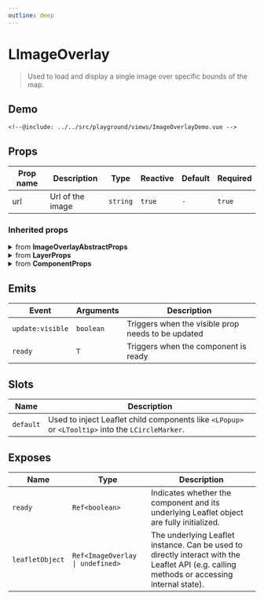 ```yaml
---
outline: deep
---
```


# LImageOverlay

> Used to load and display a single image over specific bounds of the map.

## Demo

<script>
import "leaflet/dist/leaflet.css";
</script>

<div class="demo">
    <ImageOverlayDemo />
</div>

```vue{7-19,35}
<!--@include: ../../src/playground/views/ImageOverlayDemo.vue -->
```

## Props

| Prop name | Description | Type | Reactive | Default | Required |
| --- | --- | --- | --- | --- | --- |
| url | Url of the image | `string` | `true` | `-` | `true` |

### Inherited props
<details>
<summary>from <strong>ImageOverlayAbstractProps</strong></summary>

| Prop name | Description | Type | Reactive | Default | Required |
| --- | --- | --- | --- | --- | --- |
| bounds | The geographical bounds | `LatLngBoundsExpression` | `true` | `-` | `true` |
| className | A custom class name to assign to the image. Empty by default. | `string` | `initOnly` | `-` | `false` |
| zIndex | The explicit [zIndex](https://developer.mozilla.org/docs/Web/CSS/CSS_Positioning/Understanding_z_index) of the overlay layer. | `number` | `true` | `-` | `false` |
| errorOverlayUrl | URL to the overlay image to show in place of the overlay that failed to load. | `string` | `initOnly` | `-` | `false` |
| crossOrigin | Whether the crossOrigin attribute will be added to the image. If a String is provided, the image will have its crossOrigin attribute set to the String provided. This is needed if you want to access image pixel data. Refer to [CORS Settings](https://developer.mozilla.org/en-US/docs/Web/HTML/CORS_settings_attributes) for valid String values. | `boolean` | `initOnly` | `-` | `false` |
| interactive | If `true`, the image overlay will emit [mouse events](https://leafletjs.com/reference-2.0.0.html#interactive-layer) when clicked or hovered | `boolean` | `initOnly` | `-` | `false` |
| alt | Text for the alt attribute of the image (useful for accessibility). | `string` | `initOnly` | `-` | `false` |
| opacity | The opacity of the image overlay. | `number` | `true` | `-` | `false` |

</details>

<details>
<summary>from <strong>LayerProps</strong></summary>

| Prop name | Description | Type | Reactive | Default | Required |
| --- | --- | --- | --- | --- | --- |
| pane | By default, the layer will be added to the map's [overlay pane](https://leafletjs.com/reference-2.0.0.html#map-overlaypane). Overriding this option will cause the layer to be placed on another pane by default. Not effective if the renderer option is set (the renderer option will override the pane option). | `string` | `initOnly` | `-` | `false` |
| attribution | String to be shown in the attribution control, e.g. "© OpenStreetMap contributors". It describes the layer data and is often a legal obligation towards copyright holders and tile providers. | `string` | `true` | `-` | `false` |
| name | - | `string` | `true` | `-` | `false` |
| layerType | - | `LayerType` | `true` | `-` | `false` |
| visible | - | `boolean` | `true` | `-` | `false` |

</details>

<details>
<summary>from <strong>ComponentProps</strong></summary>

| Prop name | Description | Type | Reactive | Default | Required |
| --- | --- | --- | --- | --- | --- |
| options | Leaflet options to pass to the component constructor. | `T` | `initOnly` | `-` | `false` |

</details>

## Emits

| Event | Arguments | Description |
| --- | --- | --- |
| `update:visible` | `boolean` | Triggers when the visible prop needs to be updated |
| `ready` | `T` | Triggers when the component is ready |

## Slots

| Name | Description |
| --- | --- |
| `default` | Used to inject Leaflet child components like `<LPopup>` or `<LTooltip>` into the `LCircleMarker`. |

## Exposes

| Name | Type | Description |
| --- | --- | --- |
| `ready` | `Ref<boolean>` | Indicates whether the component and its underlying Leaflet object are fully initialized. |
| `leafletObject` | `Ref<ImageOverlay \| undefined>` | The underlying Leaflet instance. Can be used to directly interact with the Leaflet API (e.g. calling methods or accessing internal state). |

